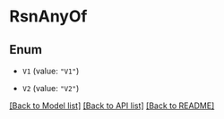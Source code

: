 # RsnAnyOf

## Enum


* `V1` (value: `"V1"`)

* `V2` (value: `"V2"`)


[[Back to Model list]](../README.md#documentation-for-models) [[Back to API list]](../README.md#documentation-for-api-endpoints) [[Back to README]](../README.md)


